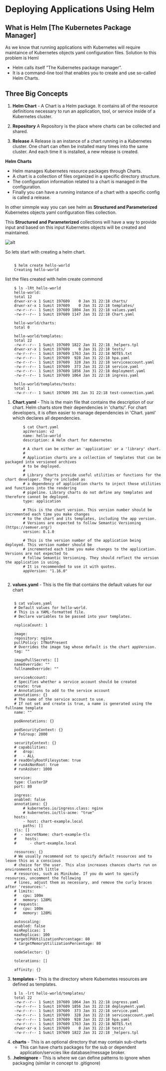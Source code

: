 # Deploying Applications Using Helm

## What is Helm [The Kubernetes Package Manager]

As we know that running applications with Kubernetes will require maintaince of Kubernetes objects yaml configuration files. Solution to this problem is Heml

- Helm calls itself ”The Kubernetes package manager”. 
- It is a command-line tool that enables you to create and use so-called Helm Charts.

## Three Big Concepts

1. **Helm Chart** - A Chart is a Helm package. It contains all of the resource definitions necessary to run an application, tool, or service inside of a Kubernetes cluster.

2. **Repository** A Repository is the place where charts can be collected and shared.

2. **Release** A Release is an instance of a chart running in a Kubernetes cluster. One chart can often be installed many times into the same cluster. And each time it is installed, a new release is created.


**Helm Charts**
- Helm manages Kubernetes resource packages through Charts.
- A chart is a collection of files organized in a specific directory structure.
- The configuration information related to a chart is managed in the configuration.
- Finally you can  have a running instance of a chart with a specific config is called a release.

In other simmple way you can see helm as **Structured and Parameterized**  Kubernetes objects yaml configuration files collection. 

This **Structured and Parameterized** collections will have a way to provide input and based on this input Kubernetes objects will be created and maintained.


![alt](/images/helm.png)


So lets start with creating a helm chart. 

```
    
    $ helm create hello-world
    Creating hello-world
```

list the files created with helm create commond

```
    $ ls -lRt hello-world
    hello-world:
    total 12
    drwxr-xr-x 1 Sumit 197609    0 Jan 31 22:18 charts/
    drwxr-xr-x 1 Sumit 197609    0 Jan 31 22:18 templates/
    -rw-r--r-- 1 Sumit 197609 1804 Jan 31 22:18 values.yaml
    -rw-r--r-- 1 Sumit 197609 1147 Jan 31 22:18 Chart.yaml

    hello-world/charts:
    total 0

    hello-world/templates:
    total 22
    -rw-r--r-- 1 Sumit 197609 1822 Jan 31 22:18 _helpers.tpl
    drwxr-xr-x 1 Sumit 197609    0 Jan 31 22:18 tests/
    -rw-r--r-- 1 Sumit 197609 1763 Jan 31 22:18 NOTES.txt
    -rw-r--r-- 1 Sumit 197609  928 Jan 31 22:18 hpa.yaml
    -rw-r--r-- 1 Sumit 197609  328 Jan 31 22:18 serviceaccount.yaml
    -rw-r--r-- 1 Sumit 197609  373 Jan 31 22:18 service.yaml
    -rw-r--r-- 1 Sumit 197609 1856 Jan 31 22:18 deployment.yaml
    -rw-r--r-- 1 Sumit 197609 1064 Jan 31 22:18 ingress.yaml

    hello-world/templates/tests:
    total 1
    -rw-r--r-- 1 Sumit 197609 391 Jan 31 22:18 test-connection.yaml

```


1. **Chart.yaml**  - This is the main file that contains the description of our chart. Helm charts store their dependencies in 'charts/'. For chart developers, it is often easier to manage dependencies in 'Chart.   yaml' which declares all dependencies.

```
        $ cat Chart.yaml
        apiVersion: v2
        name: hello-world
        description: A Helm chart for Kubernetes

        # A chart can be either an 'application' or a 'library' chart.
        #
        # Application charts are a collection of templates that can be packaged into versioned archives
        # to be deployed.
        #
        # Library charts provide useful utilities or functions for the chart developer. They're included as
        # a dependency of application charts to inject those utilities and functions into the rendering
        # pipeline. Library charts do not define any templates and therefore cannot be deployed.
        type: application

        # This is the chart version. This version number should be incremented each time you make changes
        # to the chart and its templates, including the app version.
        # Versions are expected to follow Semantic Versioning (https://semver.org/)
        version: 0.1.0

        # This is the version number of the application being deployed. This version number should be
        # incremented each time you make changes to the application. Versions are not expected to
        # follow Semantic Versioning. They should reflect the version the application is using.
        # It is recommended to use it with quotes.
        appVersion: "1.16.0"


```

2. **values.yaml** - This is the file that contains the default values for our chart

```

    $ cat values.yaml
    # Default values for hello-world.
    # This is a YAML-formatted file.
    # Declare variables to be passed into your templates.

    replicaCount: 1

    image:
    repository: nginx
    pullPolicy: IfNotPresent
    # Overrides the image tag whose default is the chart appVersion.
    tag: ""

    imagePullSecrets: []
    nameOverride: ""
    fullnameOverride: ""

    serviceAccount:
    # Specifies whether a service account should be created
    create: true
    # Annotations to add to the service account
    annotations: {}
    # The name of the service account to use.
    # If not set and create is true, a name is generated using the fullname template
    name: ""

    podAnnotations: {}

    podSecurityContext: {}
    # fsGroup: 2000

    securityContext: {}
    # capabilities:
    #   drop:
    #   - ALL
    # readOnlyRootFilesystem: true
    # runAsNonRoot: true
    # runAsUser: 1000

    service:
    type: ClusterIP
    port: 80

    ingress:
    enabled: false
    annotations: {}
        # kubernetes.io/ingress.class: nginx
        # kubernetes.io/tls-acme: "true"
    hosts:
        - host: chart-example.local
        paths: []
    tls: []
    #  - secretName: chart-example-tls
    #    hosts:
    #      - chart-example.local

    resources: {}
    # We usually recommend not to specify default resources and to leave this as a conscious
    # choice for the user. This also increases chances charts run on environments with little
    # resources, such as Minikube. If you do want to specify resources, uncomment the following
    # lines, adjust them as necessary, and remove the curly braces after 'resources:'.
    # limits:
    #   cpu: 100m
    #   memory: 128Mi
    # requests:
    #   cpu: 100m
    #   memory: 128Mi

    autoscaling:
    enabled: false
    minReplicas: 1
    maxReplicas: 100
    targetCPUUtilizationPercentage: 80
    # targetMemoryUtilizationPercentage: 80

    nodeSelector: {}

    tolerations: []

    affinity: {}

```

3. **templates**   - This is the directory where Kubernetes resources are defined as templates.

```
    $ ls -lrt hello-world/templates/
    total 22
    -rw-r--r-- 1 Sumit 197609 1064 Jan 31 22:18 ingress.yaml
    -rw-r--r-- 1 Sumit 197609 1856 Jan 31 22:18 deployment.yaml
    -rw-r--r-- 1 Sumit 197609  373 Jan 31 22:18 service.yaml
    -rw-r--r-- 1 Sumit 197609  328 Jan 31 22:18 serviceaccount.yaml
    -rw-r--r-- 1 Sumit 197609  928 Jan 31 22:18 hpa.yaml
    -rw-r--r-- 1 Sumit 197609 1763 Jan 31 22:18 NOTES.txt
    drwxr-xr-x 1 Sumit 197609    0 Jan 31 22:18 tests/
    -rw-r--r-- 1 Sumit 197609 1822 Jan 31 22:18 _helpers.tpl

```

4. **charts**      - This is an optional directory that may contain sub-charts
    -   This can have charts packages for the sub or dependent application/servcies like database/message broker. 
5. **.helmignore** - This is where we can define patterns to ignore when packaging (similar in concept to .gitignore)